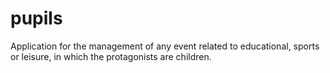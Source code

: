pupils
======

Application for the management of any event related to educational, sports or leisure, in which the protagonists are children.